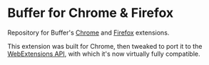 # Buffer for Chrome & Firefox

Repository for Buffer's [Chrome](https://chrome.google.com/webstore/detail/noojglkidnpfjbincgijbaiedldjfbhh?hl=en-GB)
and [Firefox](https://addons.mozilla.org/En-us/firefox/addon/buffer-for-firefox/) extensions.

This extension was built for Chrome, then tweaked to port it to the
[WebExtensions API](https://developer.mozilla.org/en-US/docs/Mozilla/Add-ons/WebExtensions),
with which it's now virtually fully compatible.
